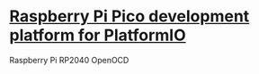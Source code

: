 # [Raspberry Pi Pico development platform for PlatformIO](https://github.com/Wiz-IO/wizio-pico)

Raspberry Pi RP2040 OpenOCD
